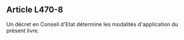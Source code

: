 Article L470-8
----
Un décret en Conseil d'Etat détermine les modalités d'application du présent
livre.
